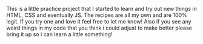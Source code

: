This is a little practice project that I started to learn and try out new things in HTML, CSS and eventually JS. The recipes are all my own and are 100% legit. If you try one and love it feel free to let me know! Also if you see any weird things in my code that you think i could adjust to make better please bring it up so i can learn a little something!